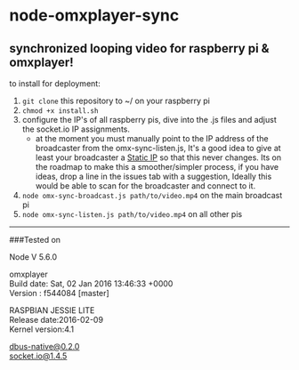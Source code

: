 # node-omxplayer-sync
## synchronized looping video for raspberry pi &amp; omxplayer!

to install for deployment:    
1. `git clone` this repository to ~/ on your raspberry pi   
1. `chmod +x install.sh`    
1. configure the IP's of all raspberry pis, dive into the .js files and adjust the socket.io IP assignments.    
      - at the moment you must manually point to the IP address of the broadcaster from the omx-sync-listen.js, It's a good idea to give at least your broadcaster a [Static IP](https://pihw.wordpress.com/guides/direct-network-connection/in-a-nut-shell-direct-network-connection/) so that this never changes. Its on the roadmap to make this a smoother/simpler process, if you have ideas, drop a line in the issues tab with a suggestion, Ideally this would be able to scan for the broadcaster and connect to it.   
1. `node omx-sync-broadcast.js path/to/video.mp4` on the main broadcast pi    
1. `node omx-sync-listen.js path/to/video.mp4` on all other pis   
    
---
###Tested on

Node V 5.6.0

omxplayer  
Build date: Sat, 02 Jan 2016 13:46:33 +0000  
Version   : f544084 [master]

RASPBIAN JESSIE LITE  
Release date:2016-02-09  
Kernel version:4.1

dbus-native@0.2.0  
socket.io@1.4.5
